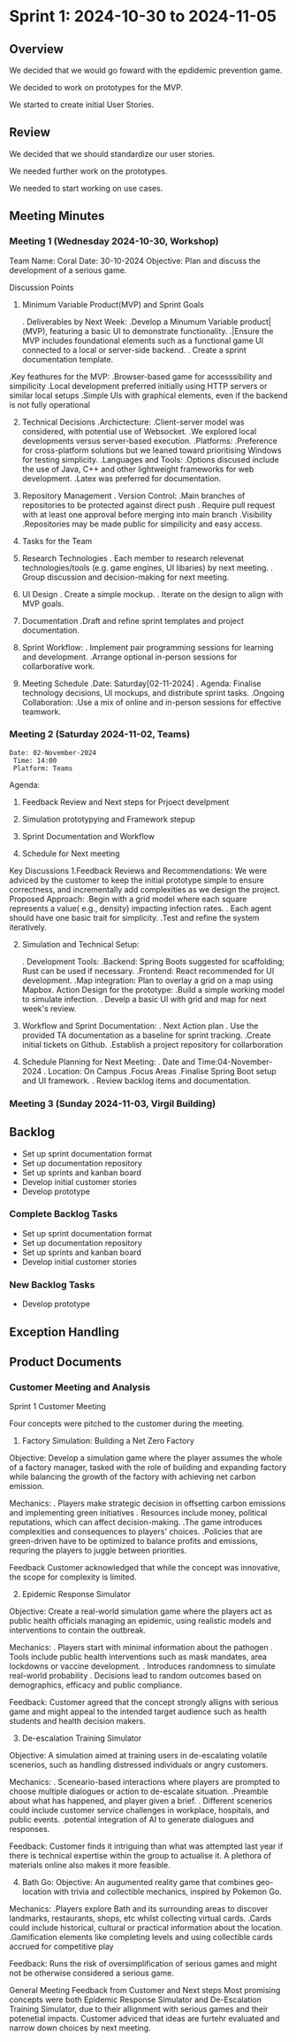 # Sprint 1: 2024-10-30 to 2024-11-05

## Overview

We decided that we would go foward with the epdidemic prevention game.

We decided to work on prototypes for the MVP.

We started to create initial User Stories.

## Review

We decided that we should standardize our user stories.

We needed further work on the prototypes.

We needed to start working on use cases.

## Meeting Minutes

### Meeting 1 (Wednesday 2024-10-30, Workshop)

Team Name: Coral
Date: 30-10-2024
Objective: Plan and discuss the development of a serious game.

Discussion Points

1. Minimum Variable Product(MVP) and Sprint Goals

    . Deliverables by Next Week:
    .Develop a Minumum Variable product|(MVP), featuring a basic UI to demonstrate functionality.
    .|Ensure the MVP includes foundational elements such as a functional game UI connected to a local or server-side backend.
    . Create a sprint documentation template.

.Key feathures for the MVP:
.Browser-based game for accesssibility and simpilicity
.Local development preferred initially using HTTP servers or similar local setups
.Simple UIs with graphical elements, even if the backend is not fully operational

2. Technical Decisions
   .Archictecture:
   .Client-server model was considered, with potential use of Websocket.
   .We explored local developments versus server-based execution.
   .Platforms:
   .Preference for cross-platform solutions but we leaned toward prioritising Windows for testing simplicity.
   .Languages and Tools:
   .Options discused include the use of Java, C++ and other lightweight frameworks for web development.
   .Latex was preferred for documentation.

3. Repository Management
   . Version Control:
   .Main branches of repositories to be protected against direct push
   . Require pull request with at least one approval before merging into main branch
   .Visibility
   .Repositories may be made public for simpilicity and easy access.

4. Tasks for the Team
5. Research Technologies
   . Each member to research relevenat technologies/tools (e.g. game engines, UI libaries) by next meeting.
   . Group discussion and decision-making for next meeting.
6. UI Design
   . Create a simple mockup.
   . Iterate on the design to align with MVP goals.
7. Documentation
   .Draft and refine sprint templates and project documentation.
8. Sprint Workflow:
   . Implement pair programming sessions for learning and development.
   .Arrange optional in-person sessions for collarborative work.

9. Meeting Schedule
   .Date: Saturday[02-11-2024]
   . Agenda: Finalise technology decisions, UI mockups, and distribute sprint tasks.
   .Ongoing Collaboration:
   .Use a mix of online and in-person sessions for effective teamwork.

### Meeting 2 (Saturday 2024-11-02, Teams)

    Date: 02-November-2024
     Time: 14:00
     Platform: Teams

Agenda:

1.  Feedback Review and Next steps for Prjoect develpment

2.  Simulation prototypying and Framework stepup

3.  Sprint Documentation and Workflow

4.  Schedule for Next meeting

Key Discussions
1.Feedback Reviews and Recommendations:
We were adviced by the customer to keep the initial prototype simple to ensure correctness, and incrementally add complexities as we design the project.
Proposed Approach:
.Begin with a grid model where each square represents a value( e.g., density) impacting infection rates.
. Each agent should have one basic trait for simplicity.
.Test and refine the system iteratively.

2. Simulation and Technical Setup:

    . Development Tools:
    .Backend: Spring Boots suggested for scaffolding; Rust can be used if necessary.
    .Frontend: React recommended for UI development.
    .Map integration: Plan to overlay a grid on a map using Mapbox.
    Action Design for the prototype:
    .Build a simple working model to simulate infection.
    . Develp a basic UI with grid and map for next week's review.

3. Workflow and Sprint Documentation:
   . Next Action plan
   . Use the provided TA documentation as a baseline for sprint tracking.
   .Create initial tickets on Github.
   .Establish a project repository for collarboration

4. Schedule Planning for Next Meeting:
   . Date and Time:04-November-2024
   . Location: On Campus
   .Focus Areas
   .Finalise Spring Boot setup and UI framework.
   . Review backlog items and documentation.

### Meeting 3 (Sunday 2024-11-03, Virgil Building)

## Backlog

-   Set up sprint documentation format
-   Set up documentation repository
-   Set up sprints and kanban board
-   Develop initial customer stories
-   Develop prototype

### Complete Backlog Tasks

-   Set up sprint documentation format
-   Set up documentation repository
-   Set up sprints and kanban board
-   Develop initial customer stories

### New Backlog Tasks

-   Develop prototype

## Exception Handling

## Product Documents

### Customer Meeting and Analysis

Sprint 1 Customer Meeting

Four concepts were pitched to the customer during the meeting.

1. Factory Simulation: Building a Net Zero Factory

Objective:
Develop a simulation game where the player assumes the whole of a factory manager, tasked with the role of building and expanding factory while balancing the growth of the factory with achieving net carbon emission.

Mechanics:
. Players make strategic decision in offsetting carbon emissions and implementing green initiatives
. Resources include money, political reputations, which can affect decision-making.
.The game introduces complexities and consequences to players' choices.
.Policies that are green-driven have to be optimized to balance profits and emissions, requring the players to juggle between priorities.

Feedback
Customer acknowledged that while the concept was innovative, the scope for complexity is limited.

2. Epidemic Response Simulator

Objective:
Create a real-world simulation game where the players act as public health officials managing an epidemic, using realistic models and interventions to contain the outbreak.

Mechanics:
. Players start with minimal information about the pathogen
. Tools include public health interventions such as mask mandates, area lockdowns or vaccine development.
. Introduces randomness to simulate real-world probability
. Decisions lead to random outcomes based on demographics, efficacy and public compliance.

Feedback:
Customer agreed that the concept strongly alligns with serious game and might appeal to the intended target audience such as health students and health decision makers.

3. De-escalation Training Simulator

Objective:
A simulation aimed at training users in de-escalating volatile scenerios, such as handling distressed individuals or angry customers.

Mechanics:
. Sceneario-based interactions where players are prompted to choose multiple dialogues or action to de-escalate situation.
.Preamble about what has happened, and player given a brief.
. Different scenerios could include customer service challenges in workplace, hospitals, and public events.
.potential integration of AI to generate dialogues and responses.

Feedback:
Customer finds it intriguing than what was attempted last year if there is technical expertise within the group to actualise it. A plethora of materials online also makes it more feasible.

4. Bath Go:
   Objective:
   An augumented reality game that combines geo-location with trivia and collectible mechanics, inspired by Pokemon Go.

Mechanics:
.Players explore Bath and its surrounding areas to discover landmarks, restaurants, shops, etc whilst collecting virtual cards.
.Cards could include historical, cultural or practical information about the location.
.Gamification elements like completing levels and using collectible cards accrued for competitive play

Feedback:
Runs the risk of oversimplification of serious games and might not be otherwise considered a serious game.

General Meeting Feedback from Customer and Next steps
Most promising concepts were both Epidemic Response Simulator and De-Escalation Training Simulator, due to their allignment with serious games and their potenetial impacts.
Customer adviced that ideas are furtehr evaluated and narrow down choices by next meeting.
